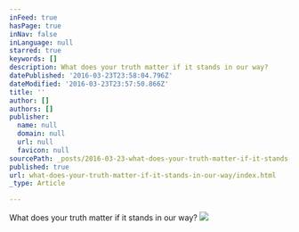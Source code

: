 ```yaml
---
inFeed: true
hasPage: true
inNav: false
inLanguage: null
starred: true
keywords: []
description: What does your truth matter if it stands in our way?
datePublished: '2016-03-23T23:58:04.796Z'
dateModified: '2016-03-23T23:57:50.866Z'
title: ''
author: []
authors: []
publisher:
  name: null
  domain: null
  url: null
  favicon: null
sourcePath: _posts/2016-03-23-what-does-your-truth-matter-if-it-stands-in-our-way.md
published: true
url: what-does-your-truth-matter-if-it-stands-in-our-way/index.html
_type: Article

---
```

What does your truth matter if it stands in our way?
![](https://the-grid-user-content.s3-us-west-2.amazonaws.com/4a26df42-b1dd-4a6b-a551-cfcf37543a39.jpg)